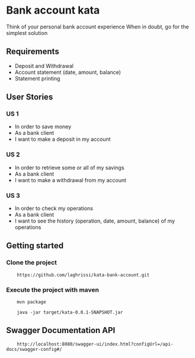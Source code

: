 # Bank account kata

Think of your personal bank account experience When in doubt, go for the simplest solution

## Requirements
- Deposit and Withdrawal
- Account statement (date, amount, balance)
- Statement printing

## User Stories

### US 1
- In order to save money
- As a bank client
- I want to make a deposit in my account

### US 2
- In order to retrieve some or all of my savings
- As a bank client
- I want to make a withdrawal from my account

### US 3
- In order to check my operations
- As a bank client
- I want to see the history (operation, date, amount, balance) of my operations


## Getting started

### Clone the project
```text
    https://github.com/laghrissi/kata-bank-account.git
```

### Execute the project with maven
```text
    mvn package
```
```text
    java -jar target/kata-0.0.1-SNAPSHOT.jar
```

## Swagger Documentation API
```text
    http://localhost:8080/swagger-ui/index.html?configUrl=/api-docs/swagger-config#/
```
